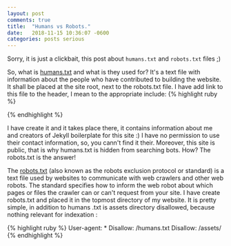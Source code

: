 ```yaml
---
layout: post
comments: true
title:  "Humans vs Robots."
date:   2018-11-15 10:36:07 -0600
categories: posts serious
---
```

Sorry, it is just a clickbait, this post about `humans.txt` and `robots.txt` files ;)

So, what is [humans.txt][humans-info] and what is they used for?
It's a text file with information about the people who have contributed to building the website.
It shall be placed at the site root, next to the robots.txt file. I have add link to this file to the header, 
I mean to the appropriate include:
{% highlight ruby %}
<link rel="author" href="humans.txt">
{% endhighlight %}

I have create it and it takes place there, it contains information about me and creators of Jekyll boilerplate for this site :)
I have no permission to use their contact information, so, you cann't find it their.
Moreover, this site is public, that is why humans.txt is hidden from searching bots. How? The robots.txt is the answer! 

The [robots.txt][robots-info] (also known as the robots exclusion protocol or standard) is a text file used by websites to communicate with web crawlers and other web robots.
The standard specifies how to inform the web robot about which pages or files the crawler can or can't request from your site.
I have create robots.txt and placed it in the topmost directory of my website.
It is pretty simple, in addition to humans .txt is assets directory disallowed, because nothing relevant for indexation :

{% highlight ruby %}
User-agent: *
Disallow: /humans.txt
Disallow: /assets/
{% endhighlight %}

[humans-info]: www.http://humanstxt.org/
[robots-info]: https://support.google.com/webmasters/answer/6062596?hl=en

